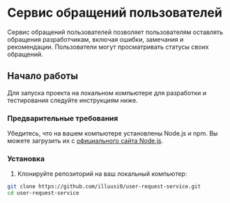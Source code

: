 # Сервис обращений пользователей

Сервис обращений пользователей позволяет пользователям оставлять обращения разработчикам, включая ошибки, замечания и рекомендации. Пользователи могут просматривать статусы своих обращений.

## Начало работы

Для запуска проекта на локальном компьютере для разработки и тестирования следуйте инструкциям ниже.

### Предварительные требования

Убедитесь, что на вашем компьютере установлены Node.js и npm. Вы можете загрузить их с [официального сайта Node.js](https://nodejs.org/).

### Установка

1. Клонируйте репозиторий на ваш локальный компьютер:

```bash
git clone https://github.com/illuusi0/user-request-service.git
cd user-request-service
